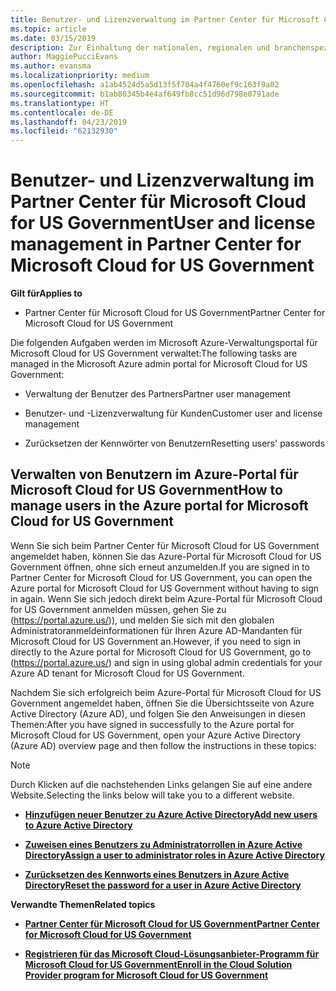 ```yaml
---
title: Benutzer- und Lizenzverwaltung im Partner Center für Microsoft Cloud for US Government | Partner Center für Microsoft Cloud for US Government
ms.topic: article
ms.date: 03/15/2019
description: Zur Einhaltung der nationalen, regionalen und branchenspezifischen Anforderungen, die für die Erfassung und Verwendung personenbezogener Daten gelten, sind Benutzerverwaltungsfunktionen nicht im Partner Center für Microsoft Cloud for US Government verfügbar. Stattdessen können Sie Benutzer im Azure-Portal für Microsoft Cloud for US Government hinzufügen und verwalten.
author: MaggiePucciEvans
ms.author: evansma
ms.localizationpriority: medium
ms.openlocfilehash: a1ab4524d5a5d13f5f704a4f4760ef9c163f9a02
ms.sourcegitcommit: b1ab80345b4e4af649fb8cc51d96d798e0791ade
ms.translationtype: HT
ms.contentlocale: de-DE
ms.lasthandoff: 04/23/2019
ms.locfileid: "62132930"
---
```

# <a name="user-and-license-management-in-partner-center-for-microsoft-cloud-for-us-government"></a><span data-ttu-id="5864f-104">Benutzer- und Lizenzverwaltung im Partner Center für Microsoft Cloud for US Government</span><span class="sxs-lookup"><span data-stu-id="5864f-104">User and license management in Partner Center for Microsoft Cloud for US Government</span></span>

<span data-ttu-id="5864f-105">**Gilt für**</span><span class="sxs-lookup"><span data-stu-id="5864f-105">**Applies to**</span></span>

-  <span data-ttu-id="5864f-106">Partner Center für Microsoft Cloud for US Government</span><span class="sxs-lookup"><span data-stu-id="5864f-106">Partner Center for Microsoft Cloud for US Government</span></span>

<span data-ttu-id="5864f-107">Die folgenden Aufgaben werden im Microsoft Azure-Verwaltungsportal für Microsoft Cloud for US Government verwaltet:</span><span class="sxs-lookup"><span data-stu-id="5864f-107">The following tasks are managed in the Microsoft Azure admin portal for Microsoft Cloud for US Government:</span></span>

- <span data-ttu-id="5864f-108">Verwaltung der Benutzer des Partners</span><span class="sxs-lookup"><span data-stu-id="5864f-108">Partner user management</span></span>

- <span data-ttu-id="5864f-109">Benutzer- und -Lizenzverwaltung für Kunden</span><span class="sxs-lookup"><span data-stu-id="5864f-109">Customer user and license management</span></span>

- <span data-ttu-id="5864f-110">Zurücksetzen der Kennwörter von Benutzern</span><span class="sxs-lookup"><span data-stu-id="5864f-110">Resetting users' passwords</span></span>


## <a name="how-to-manage-users-in-the-azure-portal-for-microsoft-cloud-for-us-government"></a><span data-ttu-id="5864f-111">Verwalten von Benutzern im Azure-Portal für Microsoft Cloud for US Government</span><span class="sxs-lookup"><span data-stu-id="5864f-111">How to manage users in the Azure portal for Microsoft Cloud for US Government</span></span>

<span data-ttu-id="5864f-112">Wenn Sie sich beim Partner Center für Microsoft Cloud for US Government angemeldet haben, können Sie das Azure-Portal für Microsoft Cloud for US Government öffnen, ohne sich erneut anzumelden.</span><span class="sxs-lookup"><span data-stu-id="5864f-112">If you are signed in to Partner Center for Microsoft Cloud for US Government, you can open the Azure portal for Microsoft Cloud for US Government without having to sign in again.</span></span> <span data-ttu-id="5864f-113">Wenn Sie sich jedoch direkt beim Azure-Portal für Microsoft Cloud for US Government anmelden müssen, gehen Sie zu (https://portal.azure.us/)), und melden Sie sich mit den globalen Administratoranmeldeinformationen für Ihren Azure AD-Mandanten für Microsoft Cloud for US Government an.</span><span class="sxs-lookup"><span data-stu-id="5864f-113">However, if you need to sign in directly to the Azure portal for Microsoft Cloud for US Government, go to (https://portal.azure.us/) and sign in using global admin credentials for your Azure AD tenant for Microsoft Cloud for US Government.</span></span>

<span data-ttu-id="5864f-114">Nachdem Sie sich erfolgreich beim Azure-Portal für Microsoft Cloud for US Government angemeldet haben, öffnen Sie die Übersichtsseite von Azure Active Directory (Azure AD), und folgen Sie den Anweisungen in diesen Themen:</span><span class="sxs-lookup"><span data-stu-id="5864f-114">After you have signed in successfully to the Azure portal for Microsoft Cloud for US Government, open your Azure Active Directory (Azure AD) overview page and then follow the instructions in these topics:</span></span>

> [!NOTE]  
> <span data-ttu-id="5864f-115">Durch Klicken auf die nachstehenden Links gelangen Sie auf eine andere Website.</span><span class="sxs-lookup"><span data-stu-id="5864f-115">Selecting the links below will take you to a different website.</span></span> 

-  [<span data-ttu-id="5864f-116">**Hinzufügen neuer Benutzer zu Azure Active Directory**</span><span class="sxs-lookup"><span data-stu-id="5864f-116">**Add new users to Azure Active Directory**</span></span>](https://docs.microsoft.com/azure/active-directory/active-directory-users-create-azure-portal)

-  [<span data-ttu-id="5864f-117">**Zuweisen eines Benutzers zu Administratorrollen in Azure Active Directory**</span><span class="sxs-lookup"><span data-stu-id="5864f-117">**Assign a user to administrator roles in Azure Active Directory**</span></span>](https://docs.microsoft.com/azure/active-directory/active-directory-users-assign-role-azure-portal)

-  [<span data-ttu-id="5864f-118">**Zurücksetzen des Kennworts eines Benutzers in Azure Active Directory**</span><span class="sxs-lookup"><span data-stu-id="5864f-118">**Reset the password for a user in Azure Active Directory**</span></span>](https://docs.microsoft.com/azure/active-directory/active-directory-users-reset-password-azure-portal)

<span data-ttu-id="5864f-119">**Verwandte Themen**</span><span class="sxs-lookup"><span data-stu-id="5864f-119">**Related topics**</span></span>

-  [<span data-ttu-id="5864f-120">**Partner Center für Microsoft Cloud for US Government**</span><span class="sxs-lookup"><span data-stu-id="5864f-120">**Partner Center for Microsoft Cloud for US Government**</span></span>](partner-center-for-microsoft-us-govt-cloud.md)

-  [<span data-ttu-id="5864f-121">**Registrieren für das Microsoft Cloud-Lösungsanbieter-Programm für Microsoft Cloud for US Government**</span><span class="sxs-lookup"><span data-stu-id="5864f-121">**Enroll in the Cloud Solution Provider program for Microsoft Cloud for US Government**</span></span>](enroll-in-csp-for-microsoft-us-govt-cloud.md)

